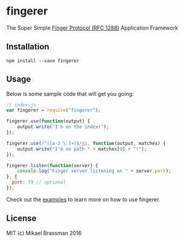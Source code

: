 # fingerer

The Super Simple [Finger Protocol (RFC 1288)](http://tools.ietf.org/html/rfc1288)
Application Framework

## Installation

`npm install --save fingerer`

## Usage

Below is some sample code that will get you going:

```javascript
// index.js
var fingerer = require("fingerer");

fingerer.use(function(output) {
    output.write("I'm on the index!");
});

fingerer.use(/^([a-z \.]+)$/gi, function(output, matches) {
    output.write("I'm on path " + matches[0] + "!");
});

fingerer.listen(function(server) {
    console.log("Finger server listening on " + server.port);
}, {
  port: 79 // optional
});
```

Check out the [examples](examples/) to learn more on how to use fingerer.

## License

MIT (c) Mikael Brassman 2016
